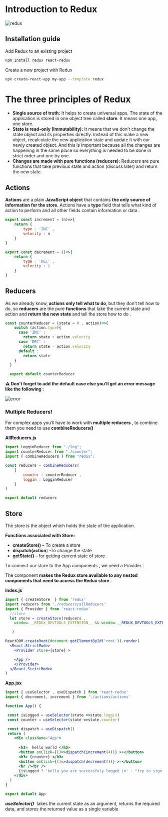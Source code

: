 # Introduction to Redux


![redux](https://user-images.githubusercontent.com/91995474/201539053-5504a5db-77f4-477c-ace0-5019d6946e4c.png)

## Installation guide

Add Redux to an existing project

```bash
npm install redux react-redux
```

Create a new project with Redux

```bash
npx create-react-app my-app --template redux
```

# The three principles of Redux

- **Single source of truth:** It helps to create universal apps. The state of the application is stored in one object tree called **store**. It means one app, one store.
- **State is read-only (Immutability):** It means that we don’t change the state object and its properties directly. Instead of this make a new object, recalculate the new application state and update it with our newly created object. And this is important because all the changes are happening in the same place so everything is needed to be done in strict order and one by one.
- **Changes are made with pure functions (reducers):** Reducers are pure functions that take previous state and action (discuss later) and return the new state.

## Actions

**Actions** are a plain **JavaScript object** that contains **the only source of information for the store**. Actions have a **type** field that tells what kind of action to perform and all other fields contain information or data .

```jsx
export const increment = (n)=>{
    return {
        type : 'INC' , 
        velocity : n 
    }
}

export const decrement = ()=>{
    return {
        type : 'DEC' , 
        velocity : 1
    }
}
```

## Reducers

As we already know, **actions only tell what to do**, but they don’t tell how to do, so **reducers** are the pure **functions** that take the current state and action and **return the new state** and tell the store how to do .

```jsx
const counterReducer = (state = 0 , action)=>{
    switch (action.type){
      case 'INC' : 
        return state + action.velocity
      case 'DEC' : 
        return state - action.velocity
      default :
        return state
    }
  }

  export default counterReducer
```

**⚠️ Don’t forget to add the default case else you’ll get an error message like the following :** 

![error](https://user-images.githubusercontent.com/91995474/201539236-3b376064-c7d4-424e-b1ce-2c226d4bf070.png)


### Multiple Reducers!

For complex apps you’ll have to work with **multiple reducers** , to combine them you need to use **combineReducers()** 

**AllReducers.js**

```jsx
import LogginReducer from "./log";
import counterReducer from "./counter";
import { combineReducers } from "redux";

const reducers = combineReducers(
    {
        counter : counterReducer ,
        loggin : LogginReducer
    }
)

export default reducers
```

## Store

The store is the object which holds the state of the application.

**Functions associated with Store:** 

- **createStore()** – To create a store
- **dispatch(action**) -To change the state
- **getState()** – for getting current state of store.

To connect our store to the App components , we need a Provider . 

The <Provider> component **makes the Redux store available to any nested components that need to access the Redux store .**

**index.js**

```jsx
import { createStore  } from 'redux'
import reducers from './reducers/allReducers'
import { Provider } from 'react-redux'
  //store
  let store = createStore(reducers , 
    window.__REDUX_DEVTOOLS_EXTENSION__ && window.__REDUX_DEVTOOLS_EXTENSION__()

   )

ReactDOM.createRoot(document.getElementById('root')).render(
  <React.StrictMode>
    <Provider store={store} >

    <App />
    </Provider>
  </React.StrictMode>
)
```

**App.jsx**

```jsx
import { useSelector , useDispatch } from 'react-redux'
import { decrement, increment } from './actions/actions'

function App() {

 const isLogged = useSelector(state =>state.loggin) 
 const counter = useSelector(state =>state.counter) 

 const dispatch = useDispatch()
 return (
    <div className="App">
       
      <h3>  hello world </h3>
      <button onClick={()=>dispatch(increment(4))} >+</button>
      <h3> {counter} </h3>
      <button onClick={()=>dispatch(decrement())} >-</button>
      <br /><br />
      {isLogged ? 'hello you are successfuly logged in' : "try to sign in"}
    </div>
  )
}

export default App
```

***useSelector()***  takes the current state as an argument, returns the required data, and stores the returned value as a single variable
